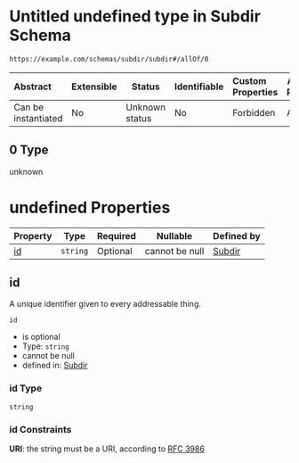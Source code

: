 # Untitled undefined type in Subdir Schema

```txt
https://example.com/schemas/subdir/subdir#/allOf/0
```




| Abstract            | Extensible | Status         | Identifiable | Custom Properties | Additional Properties | Access Restrictions | Defined In                                                                                    |
| :------------------ | ---------- | -------------- | ------------ | :---------------- | --------------------- | ------------------- | --------------------------------------------------------------------------------------------- |
| Can be instantiated | No         | Unknown status | No           | Forbidden         | Allowed               | none                | [subdir.schema.json\*](../generated-schemas/subdir/subdir.schema.json "open original schema") |

## 0 Type

unknown

# undefined Properties

| Property  | Type     | Required | Nullable       | Defined by                                                                                                                                |
| :-------- | -------- | -------- | -------------- | :---------------------------------------------------------------------------------------------------------------------------------------- |
| [id](#id) | `string` | Optional | cannot be null | [Subdir](subdir-definitions-content-properties-id.md "https&#x3A;//example.com/schemas/subdir/subdir#/definitions/content/properties/id") |

## id

A unique identifier given to every addressable thing.


`id`

-   is optional
-   Type: `string`
-   cannot be null
-   defined in: [Subdir](subdir-definitions-content-properties-id.md "https&#x3A;//example.com/schemas/subdir/subdir#/definitions/content/properties/id")

### id Type

`string`

### id Constraints

**URI**: the string must be a URI, according to [RFC 3986](https://tools.ietf.org/html/rfc3986 "check the specification")
